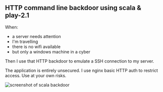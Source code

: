 HTTP command line backdoor using scala & play-2.1
-----------------------------------------------

When:

- a server needs attention
- I'm travelling
- there is no wifi available
- but only a windows machine in a cyber

Then I use that HTTP backdoor to emulate a SSH connection to my server.

The application is entirely unsecured. I use nginx basic HTTP auth to restrict access.
Use at your own risks.

![screenshot of scala backdoor](https://raw.github.com/ornicar/backdoor/master/screenshot.png)
